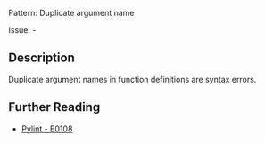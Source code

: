 Pattern: Duplicate argument name

Issue: -

## Description

Duplicate argument names in function definitions are syntax errors.

## Further Reading

* [Pylint - E0108](http://pylint-messages.wikidot.com/messages:e0108)